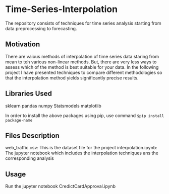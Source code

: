 # Time-Series-Interpolation
The repository consists of techniques for time series analysis starting from data preprocessing to forecasting.


## Motivation
There are vaious methods of interpolation of time series data staring from mean to teh various non-linear methods. But, there are very less ways to assess which of the method is best suitable for your data. In the following project I have presented techniques to compare different methodologies so that the interpolation method yields significantly precise results.


## Libraries Used
sklearn
pandas
numpy
Statsmodels
matplotlib

In order to install the above packages using pip, use command `$pip install package-name`


## Files Description
web_traffic.csv: This is the dataset file for the project
interpolation.ipynb: The jupyter notebook which includes the interpolation techniques ans the corresponding analysis


## Usage
Run the jupyter notebook CredictCardApproval.ipynb
